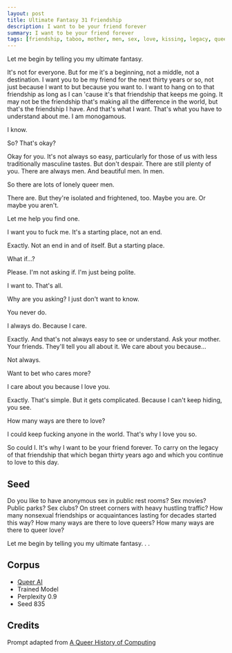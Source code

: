 ```yaml
---
layout: post
title: Ultimate Fantasy 31 Friendship
description: I want to be your friend forever
summary: I want to be your friend forever
tags: [friendship, taboo, mother, men, sex, love, kissing, legacy, queer, GPT-2, RunwayML]
---
```


Let me begin by telling you my ultimate fantasy.

It's not for everyone. But for me it's a beginning, not a middle, not a destination. I want you to be my friend for the next thirty years or so, not just because I want to but because you want to. I want to hang on to that friendship as long as I can 'cause it's that friendship that keeps me going. It may not be the friendship that's making all the difference in the world, but that's the friendship I have. And that's what I want. That's what you have to understand about me. I am monogamous.

I know.

So? That's okay?

Okay for you. It's not always so easy, particularly for those of us with less traditionally masculine tastes. But don't despair. There are still plenty of you. There are always men. And beautiful men. In men.

So there are lots of lonely queer men.

There are. But they're isolated and frightened, too. Maybe you are. Or maybe you aren't.

Let me help you find one.

I want you to fuck me. It's a starting place, not an end.

Exactly. Not an end in and of itself. But a starting place.

What if...?

Please. I'm not asking if. I'm just being polite.

I want to. That's all.

Why are you asking? I just don't want to know.

You never do.

I always do. Because I care.

Exactly. And that's not always easy to see or understand. Ask your mother. Your friends. They'll tell you all about it. We care about you because...

Not always.

Want to bet who cares more?

I care about you because I love you.

Exactly. That's simple. But it gets complicated. Because I can't keep hiding, you see.

How many ways are there to love?

I could keep fucking anyone in the world. That's why I love you so.

So could I. It's why I want to be your friend forever. To carry on the legacy of that friendship that which began thirty years ago and which you continue to love to this day.


## Seed

Do you like to have anonymous sex in public rest rooms? Sex movies? Public parks? Sex clubs? On street corners with heavy hustling traffic? How many nonsexual friendships or acquaintances lasting for decades started this way? How many ways are there to love queers? How many ways are there to queer love?

Let me begin by telling you my ultimate fantasy. . .

## Corpus

- [Queer AI](/queerai)
- Trained Model
- Perplexity 0.9
- Seed 835

## Credits

Prompt adapted from [A Queer History of Computing](https://rhizome.org/editorial/2013/feb/19/queer-computing-1/)
